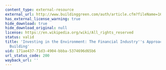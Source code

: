 ```yaml
---
content_type: external-resource
external_url: http://www.buildinggreen.com/auth/article.cfm?fileName=161101a.xml
has_external_license_warning: true
hide_download: true
hide_download_original: null
license: https://en.wikipedia.org/wiki/All_rights_reserved
status: valid
title: 'Investing in the Environment: The Financial Industry''s Approach to Green
  Building'
uid: 171ae437-71d3-4904-bbba-5374696d65b6
url_status_code: 200
wayback_url: ''
---
```

